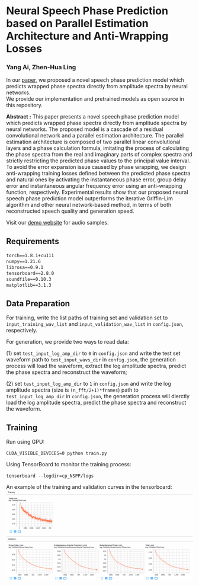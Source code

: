 # Neural Speech Phase Prediction based on Parallel Estimation Architecture and Anti-Wrapping Losses
### Yang Ai, Zhen-Hua Ling

In our [paper](https://arxiv.org/xxx), 
we proposed a novel speech phase prediction model which predicts wrapped phase spectra directly from amplitude spectra by neural networks.<br/>
We provide our implementation and pretrained models as open source in this repository.

**Abstract :**
This paper presents a novel speech phase prediction model which predicts wrapped phase spectra directly from amplitude spectra by neural networks. The proposed model is a cascade of a residual convolutional network and a parallel estimation architecture. The parallel estimation architecture is composed of two parallel linear convolutional layers and a phase calculation formula, imitating the process of calculating the phase spectra from the real and imaginary parts of complex spectra and strictly restricting the predicted phase values to the principal value interval. To avoid the error expansion issue caused by phase wrapping, we design anti-wrapping training losses defined between the predicted phase spectra and natural ones by activating the instantaneous phase error, group delay error and instantaneous angular frequency error using an anti-wrapping function, respectively. Experimental results show that our proposed neural speech phase prediction model outperforms the iterative Griffin-Lim algorithm and other neural network-based method, in terms of both reconstructed speech quality and generation speed.

Visit our [demo website](http://staff.ustc.edu.cn/~yangai/NSPP/demo.html) for audio samples.

## Requirements
```
torch==1.8.1+cu111
numpy==1.21.6
librosa==0.9.1
tensorboard==2.8.0
soundfile==0.10.3
matplotlib==3.1.3
```

## Data Preparation
For training, write the list paths of training set and validation set to `input_training_wav_list` and `input_validation_wav_list` in `config.json`, respectively.

For generation, we provide two ways to read data:

(1) set `test_input_log_amp_dir` to `0` in `config.json` and write the test set waveform path to `test_input_wavs_dir` in `config.json`, the generation process will load the waveform, extract the log amplitude spectra, predict the phase spectra and reconstruct the waveform;

(2) set `test_input_log_amp_dir` to `1` in `config.json` and write the log amplitude spectra (size is `(n_fft/2+1)*frames`) path to `test_input_log_amp_dir` in `config.json`, the generation process will dierctly load the log amplitude spectra, predict the phase spectra and reconstruct the waveform.

## Training
Run using GPU:
```
CUDA_VISIBLE_DEVICES=0 python train.py
```
Using TensorBoard to monitor the training process:
```
tensorboard --logdir=cp_NSPP/logs
```
An example of the training and validation curves in the tensorboard:<br>
![curve](./curve.bmp)
